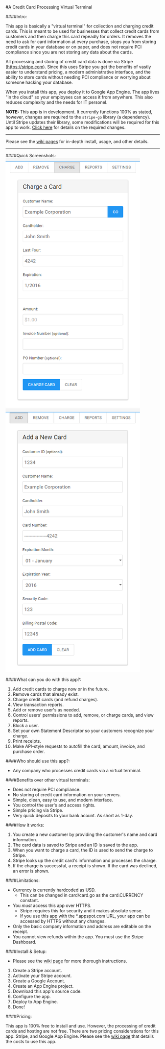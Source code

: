 #A Credit Card Processing Virtual Terminal

####Intro:

This app is basically a "virtual terminal" for collection and charging credit cards.  This is meant to be used for businesses that collect credit cards from customers and then charge this card repeadly for orders.  It removes the need to ask for card information at every purchase, stops you from storing credit cards in your database or on paper, and does not require PCI compliance since you are not storing any data about the cards.

All processing and storing of credit card data is done via Stripe (https://stripe.com).  Since this uses Stripe you get the benefits of vastly easier to understand pricing, a modern administrative interface, and the ability to store cards without needing PCI compliance or worrying about someone hacking your database.

When you install this app, you deploy it to Google App Engine. The app lives "in the cloud" so your employees can access it from anywhere.  This also reduces complexity and the needs for IT personel.

**NOTE:** This app is in development.  It currently functions 100% as stated, however, changes are required to the `stripe-go` library (a dependency). Until Stripe updates their library, some modifications will be required for this app to work.  [Click here](https://github.com/coreymgilmore/stripe-appengine-frontend/wiki/Stripe-go-Required-Changes) for details on the required changes.

***

Please see the [wiki pages](https://github.com/coreymgilmore/stripe-appengine-frontend/wiki) for in-depth install, usage, and other details.

***

####Quick Screenshots:
![charge-card](https://raw.githubusercontent.com/coreymgilmore/stripe-appengine-frontend/master/doc_imgs/charge-card.png)
![add-card](https://raw.githubusercontent.com/coreymgilmore/stripe-appengine-frontend/master/doc_imgs/add-card.png)

####What can you do with this app?:
1. Add credit cards to charge now or in the future.
2. Remove cards that already exist.
3. Charge credit cards (and refund charges).
4. View transaction reports.
5. Add or remove user's as needed.
6. Control users' permissions to add, remove, or charge cards, and view reports.
7. Block a user.
8. Set your own Statement Descriptor so your customers recognize your charge.
9. Print receipts.
10. Make API-style requests to autofill the card, amount, invoice, and purchase order.

####Who should use this app?:
- Any company who processes credit cards via a virtual terminal.

####Benefits over other virtual terminals:
- Does not require PCI compliance.
- No storing of credit card information on your servers.
- Simple, clean, easy to use, and modern interface.
- You control the user's and access rights.
- Simple pricing via Stripe.
- Very quick deposits to your bank acount. As short as 1-day.

####How it works:
1. You create a new customer by providing the customer's name and card information.
2. The card data is saved to Stripe and an ID is saved to the app.
3. When you want to charge a card, the ID is used to send the charge to Stripe.
4. Stripe looks up the credit card's information and processes the charge.
5. If the charge is successful, a receipt is shown.  If the card was declined, an error is shown.


####Limitations:
- Currency is currently hardcoded as USD.
  - This can be changed in card/card.go as the card.CURRENCY constant.
- You *must* access this app over HTTPS.
  - Stripe requires this for security and it makes absolute sense.
  - If you use this app with the *.appspot.com URL, your app can be accessed by HTTPS without any changes.
- Only the basic company information and address are editable on the receipt.
- You cannot view refunds within the app. You must use the Stripe Dashboard.

####Install & Setup:
- Please see the [wiki page](https://github.com/coreymgilmore/stripe-appengine-frontend/wiki/Install-&-Setup) for more thorough instructions.

1. Create a Stripe account.
2. Activate your Stripe account.
3. Create a Google Account.
4. Create an App Engine project.
5. Download this app's source code.
6. Configure the app.
7. Deploy to App Engine.
8. Done!

####Pricing:

This app is 100% free to install and use.  However, the processing of credit cards and hosting are not free. There are two pricing considerations for this app. Stripe, and Google App Engine.  Please see the [wiki page](https://github.com/coreymgilmore/stripe-appengine-frontend/wiki/Costs-of-Using-this-App) that details the costs to use this app.

